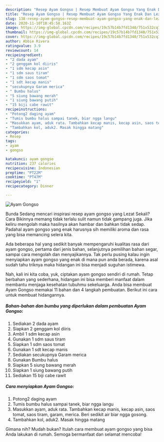 ```yaml
---
description: "Resep Ayam Gongso | Resep Membuat Ayam Gongso Yang Enak Dan Lezat"
title: "Resep Ayam Gongso | Resep Membuat Ayam Gongso Yang Enak Dan Lezat"
slug: 138-resep-ayam-gongso-resep-membuat-ayam-gongso-yang-enak-dan-lezat
date: 2020-11-10T18:45:58.163Z
image: https://img-global.cpcdn.com/recipes/19c57b14b7fd1340/751x532cq70/ayam-gongso-foto-resep-utama.jpg
thumbnail: https://img-global.cpcdn.com/recipes/19c57b14b7fd1340/751x532cq70/ayam-gongso-foto-resep-utama.jpg
cover: https://img-global.cpcdn.com/recipes/19c57b14b7fd1340/751x532cq70/ayam-gongso-foto-resep-utama.jpg
author: Abbie Rivera
ratingvalue: 3.9
reviewcount: 14
recipeingredient:
- "2 dada ayam"
- "2 genggam kol diiris"
- "1 sdm kecap asin"
- "1 sdm saus tiram"
- "1 sdm saos tomat"
- "1 sdt kecap manis"
- "secukupnya Garam merica"
- " Bumbu halus"
- "5 siung bawang merah"
- "1 siung bawang putih"
- "15 biji cabe rawit"
recipeinstructions:
- "Potong2 daging ayam"
- "Tumis bumbu halus sampai tanek, biar ngga langu"
- "Masukkan ayam, aduk rata. Tambahkan kecap manis, kecap asin, saos tomat, saos tiram, garam, merica. Beri sedikit air biar ngga gosong."
- "Tambahkan kol, aduk2. Masak hingga matang"
categories:
- Resep
tags:
- ayam
- gongso

katakunci: ayam gongso 
nutrition: 237 calories
recipecuisine: Indonesian
preptime: "PT22M"
cooktime: "PT47M"
recipeyield: "1"
recipecategory: Dinner

---
```



![Ayam Gongso](https://img-global.cpcdn.com/recipes/19c57b14b7fd1340/751x532cq70/ayam-gongso-foto-resep-utama.jpg)

Bunda Sedang mencari inspirasi resep ayam gongso yang Lezat Sekali? Cara Bikinnya memang tidak terlalu sulit namun tidak gampang juga. Jika keliru mengolah maka hasilnya akan hambar dan bahkan tidak sedap. Padahal ayam gongso yang enak harusnya sih memiliki aroma dan rasa yang bisa memancing selera kita.

Ada beberapa hal yang sedikit banyak mempengaruhi kualitas rasa dari ayam gongso, pertama dari jenis bahan, selanjutnya pemilihan bahan segar, sampai cara mengolah dan menyajikannya. Tak perlu pusing kalau ingin menyiapkan ayam gongso yang enak di mana pun anda berada, karena asal sudah tahu triknya maka hidangan ini bisa menjadi suguhan istimewa.




Nah, kali ini kita coba, yuk, ciptakan ayam gongso sendiri di rumah. Tetap berbahan yang sederhana, hidangan ini bisa memberi manfaat dalam membantu menjaga kesehatan tubuhmu sekeluarga. Anda bisa membuat Ayam Gongso memakai 11 bahan dan 4 langkah pembuatan. Berikut ini cara untuk membuat hidangannya.

<!--inarticleads1-->

##### Bahan-bahan dan bumbu yang diperlukan dalam pembuatan Ayam Gongso:

1. Sediakan 2 dada ayam
1. Siapkan 2 genggam kol diiris
1. Ambil 1 sdm kecap asin
1. Gunakan 1 sdm saus tiram
1. Siapkan 1 sdm saos tomat
1. Gunakan 1 sdt kecap manis
1. Sediakan secukupnya Garam merica
1. Gunakan  Bumbu halus
1. Siapkan 5 siung bawang merah
1. Siapkan 1 siung bawang putih
1. Sediakan 15 biji cabe rawit




<!--inarticleads2-->

##### Cara menyiapkan Ayam Gongso:

1. Potong2 daging ayam
1. Tumis bumbu halus sampai tanek, biar ngga langu
1. Masukkan ayam, aduk rata. Tambahkan kecap manis, kecap asin, saos tomat, saos tiram, garam, merica. Beri sedikit air biar ngga gosong.
1. Tambahkan kol, aduk2. Masak hingga matang




Gimana nih? Mudah bukan? Itulah cara membuat ayam gongso yang bisa Anda lakukan di rumah. Semoga bermanfaat dan selamat mencoba!
